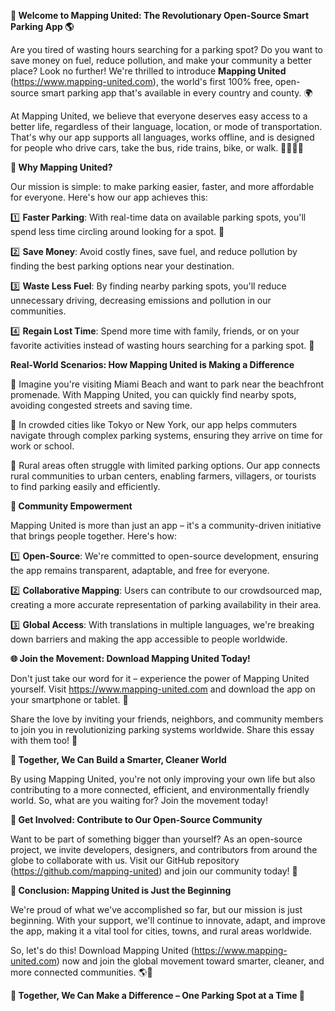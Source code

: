 **🚀 Welcome to Mapping United: The Revolutionary Open-Source Smart Parking App 🌎**

Are you tired of wasting hours searching for a parking spot? Do you want to save money on fuel, reduce pollution, and make your community a better place? Look no further! We're thrilled to introduce **Mapping United** (https://www.mapping-united.com), the world's first 100% free, open-source smart parking app that's available in every country and county. 🌍

At Mapping United, we believe that everyone deserves easy access to a better life, regardless of their language, location, or mode of transportation. That's why our app supports all languages, works offline, and is designed for people who drive cars, take the bus, ride trains, bike, or walk. 🚗🚌🚂🛴️

**💪 Why Mapping United?**

Our mission is simple: to make parking easier, faster, and more affordable for everyone. Here's how our app achieves this:

1️⃣ **Faster Parking**: With real-time data on available parking spots, you'll spend less time circling around looking for a spot. 💪

2️⃣ **Save Money**: Avoid costly fines, save fuel, and reduce pollution by finding the best parking options near your destination.

3️⃣ **Waste Less Fuel**: By finding nearby parking spots, you'll reduce unnecessary driving, decreasing emissions and pollution in our communities.

4️⃣ **Regain Lost Time**: Spend more time with family, friends, or on your favorite activities instead of wasting hours searching for a parking spot. 📆

**Real-World Scenarios: How Mapping United is Making a Difference**

🌴 Imagine you're visiting Miami Beach and want to park near the beachfront promenade. With Mapping United, you can quickly find nearby spots, avoiding congested streets and saving time.

🚨 In crowded cities like Tokyo or New York, our app helps commuters navigate through complex parking systems, ensuring they arrive on time for work or school.

👥 Rural areas often struggle with limited parking options. Our app connects rural communities to urban centers, enabling farmers, villagers, or tourists to find parking easily and efficiently.

**🌟 Community Empowerment**

Mapping United is more than just an app – it's a community-driven initiative that brings people together. Here's how:

1️⃣ **Open-Source**: We're committed to open-source development, ensuring the app remains transparent, adaptable, and free for everyone.

2️⃣ **Collaborative Mapping**: Users can contribute to our crowdsourced map, creating a more accurate representation of parking availability in their area.

3️⃣ **Global Access**: With translations in multiple languages, we're breaking down barriers and making the app accessible to people worldwide.

**🌐 Join the Movement: Download Mapping United Today!**

Don't just take our word for it – experience the power of Mapping United yourself. Visit https://www.mapping-united.com and download the app on your smartphone or tablet. 📱

Share the love by inviting your friends, neighbors, and community members to join you in revolutionizing parking systems worldwide. Share this essay with them too! 🤝

**🌟 Together, We Can Build a Smarter, Cleaner World**

By using Mapping United, you're not only improving your own life but also contributing to a more connected, efficient, and environmentally friendly world. So, what are you waiting for? Join the movement today!

**💚 Get Involved: Contribute to Our Open-Source Community**

Want to be part of something bigger than yourself? As an open-source project, we invite developers, designers, and contributors from around the globe to collaborate with us. Visit our GitHub repository (https://github.com/mapping-united) and join our community today! 🤝

**🚀 Conclusion: Mapping United is Just the Beginning**

We're proud of what we've accomplished so far, but our mission is just beginning. With your support, we'll continue to innovate, adapt, and improve the app, making it a vital tool for cities, towns, and rural areas worldwide.

So, let's do this! Download Mapping United (https://www.mapping-united.com) now and join the global movement toward smarter, cleaner, and more connected communities. 🌎🚀

**💪 Together, We Can Make a Difference – One Parking Spot at a Time 💖**